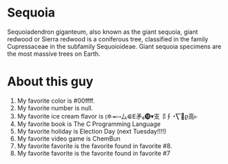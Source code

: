 # Sequoia
Sequoiadendron giganteum, also known as the giant sequoia, giant redwood or Sierra redwood is a coniferous tree, classified in the family Cupressaceae in the subfamily Sequoioideae. Giant sequoia specimens are the most massive trees on Earth.

# About this guy
  1.  My favorite color is #00ffff.
  2.  My favorite number is null.
  3.  My favorite ice cream flavor is ⦅✲⯮↦⼛⋐ⴹ⽭₆⓲▾⽀⻏∮◔⎲⶚ⴒ⾼⥼
  4.  My favorite book is The C Programming Language
  5.  My favorite holiday is Election Day (next Tuesday!!!!)
  6.  My favorite video game is ChemBun
  7.  My favorite favorite is the favorite found in favorite #8.
  8.  My favorite favorite is the favorite found in favorite #7
